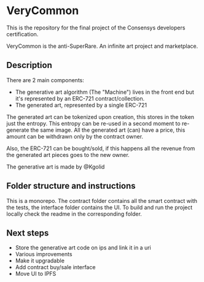 # VeryCommon

This is the repository for the final project of the Consensys developers certification.

VeryCommon is the anti-SuperRare.
An infinite art project and marketplace.

## Description

There are 2 main components:

- The generative art algorithm (The "Machine") lives in the front end but it's represented by an ERC-721 contract/collection.
- The generated art, represented by a single ERC-721

The generated art can be tokenized upon creation, this stores in the token just the entropy. This entropy can be re-used in a second moment to re-generate the same image.
All the generated art (can) have a price, this amount can be withdrawn only by the contract owner.

Also, the ERC-721 can be bought/sold, if this happens all the revenue from the generated art pieces goes to the new owner.

The generative art is made by @Kgolid

## Folder structure and instructions

This is a monorepo. The contract folder contains all the smart contract with the tests, the interface folder contains the UI.
To build and run the project locally check the readme in the corresponding folder.

## Next steps

- Store the generative art code on ips and link it in a uri
- Various improvements
- Make it upgradable
- Add contract buy/sale interface
- Move UI to IPFS
